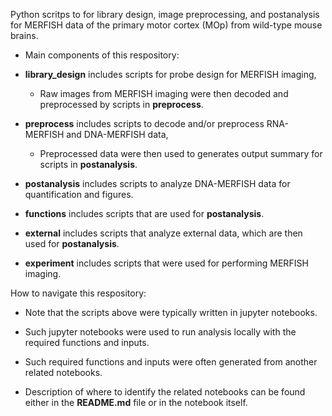 

Python scritps to for library design, image preprocessing, and postanalysis for MERFISH data of the primary motor cortex (MOp) from wild-type mouse brains.


- Main components of this respository: 

 - **library_design** includes scripts for probe design for MERFISH imaging, 
 
   - Raw images from MERFISH imaging were then decoded and preprocessed by scripts in **preprocess**.


 - **preprocess** includes scripts to decode and/or preprocess RNA-MERFISH and DNA-MERFISH data,
 
   - Preprocessed data were then used to generates output summary for scripts in **postanalysis**.


 - **postanalysis** includes scripts to analyze DNA-MERFISH data for quantification and figures.


 - **functions** includes scripts that are used for **postanalysis**.


 - **external** includes scripts that analyze external data, which are then used for **postanalysis**.


 - **experiment** includes scripts that were used for performing MERFISH imaging.



How to navigate this respository: 

 - Note that the scripts above were typically written in jupyter notebooks.

 - Such jupyter notebooks were used to run analysis locally with the required functions and inputs.

 - Such required functions and inputs were often generated from another related notebooks. 

 - Description of where to identify the related notebooks can be found either in the **README.md** file or in the notebook itself.

